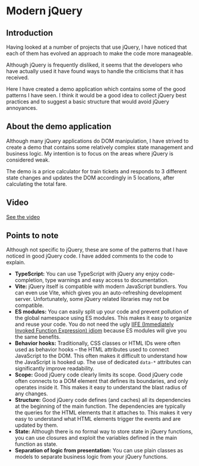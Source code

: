 # Modern jQuery

## Introduction

Having looked at a number of projects that use jQuery,
I have noticed that each of them has evolved an approach to make the code more manageable.

Although jQuery is frequently disliked,
it seems that the developers who have actually used it have found ways to handle the criticisms that it has received. 

Here I have created a demo application which contains some of the good patterns I have seen.
I think
it would be a good idea to collect jQuery best practices
and to suggest a basic structure that would avoid jQuery annoyances.

## About the demo application

Although many jQuery applications do DOM manipulation,
I have strived to create a demo that contains some relatively complex state management and business logic.
My intention is to focus on the areas where jQuery is considered weak.

The demo is a price calculator for train tickets 
and responds to 3 different state changes and updates the DOM accordingly in 5 locations, after calculating the total fare.

## Video

[See the video](/documents/modern-jquery.mov)

## Points to note

Although not specific to jQuery, these are some of the patterns that I have noticed in good jQuery code.
I have added comments to the code to explain.

- **TypeScript:** You can use TypeScript with jQuery any enjoy code-completion, type warnings and easy access to documentation.
- **Vite:** jQuery itself is compatible with modern JavaScript bundlers. You can even use Vite, which gives you an auto-refreshing development server. Unfortunately, some jQuery related libraries may not be compatible.
- **ES modules:** You can easily split up your code and prevent pollution of the global namespace using ES modules. This makes it easy to organize and reuse your code. You do not need the ugly [IIFE (Immediately Invoked Function Expression) idiom](https://developer.mozilla.org/en-US/docs/Glossary/IIFE) because ES modules will give you the same benefits. 
- **Behavior hooks:** Traditionally, CSS classes or HTML IDs were often used as behavior hooks – the HTML attributes used to connect JavaScript to the DOM. This often makes it difficult to understand how the JavaScript is hooked up. The use of dedicated `data-*` attributes can significantly improve readability.
- **Scope:** Good jQuery code clearly limits its scope. Good jQuery code often connects to a DOM element that defines its boundaries, and only operates inside it. This makes it easy to understand the blast radius of any changes.
- **Structure:** Good jQuery code defines (and caches) all its dependencies at the beginning of the main function. The dependencies are typically the queries for the HTML elements that it attaches to. This makes it very easy to understand what HTML elements trigger the events and are updated by them.
- **State:** Although there is no formal way to store state in jQuery functions, you can use closures and exploit the variables defined in the main function as state.
- **Separation of logic from presentation:** You can use plain classes as models to separate business logic from your jQuery functions.
